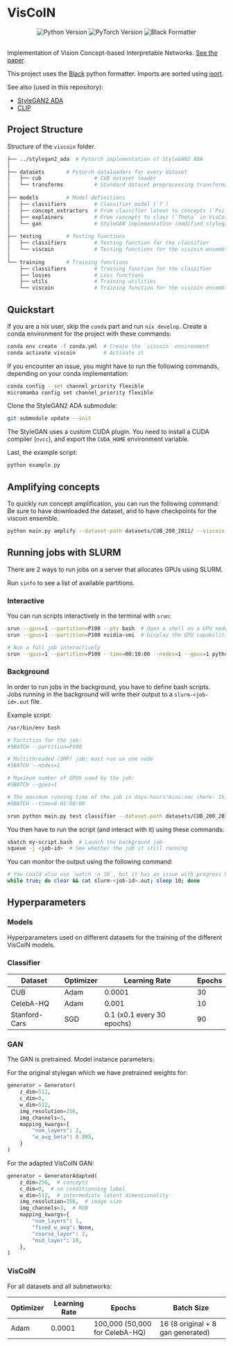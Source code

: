 # VisCoIN

<div align="center">
  <img src="https://img.shields.io/badge/python-v3.12-blue?style=for-the-badge&logo=python&logoColor=white" alt="Python Version" />
  <img src="https://img.shields.io/badge/pytorch-v2.5.0-orange?style=for-the-badge&logo=pytorch&logoColor=white" alt="PyTorch Version" />
  <img src="https://img.shields.io/badge/code%20formatter-black-000000?style=for-the-badge&logo=python&logoColor=white" alt="Black Formatter" />
</div>

<br>

Implementation of Vision Concept-based Interpretable Networks. [See the paper](https://arxiv.org/abs/2407.01331v1).

This project uses the [Black](https://github.com/psf/black) python formatter. Imports are sorted using [isort](https://pycqa.github.io/isort/).

See also (used in this repository):

- [StyleGAN2 ADA](https://github.com/NVlabs/stylegan2-ada-pytorch)
- [CLIP](https://github.com/openai/CLIP)

## Project Structure

Structure of the `viscoin` folder.

```bash
├── ../stylegan2_ada  # Pytorch implementation of StyleGAN2 ADA
│
├── datasets       # Pytorch dataloaders for every dataset
│   ├── cub                 # CUB dataset loader
│   └── transforms          # Standard dataset preprocessing transformations
│
├── models         # Model definitions
│   ├── classifiers         # Classifier model (`f`)
│   ├── concept_extractors  # From classifier latent to concepts (`Psi` in VisCoIN)
│   ├── explainers          # From concepts to class (`Theta` in VisCoIN)
│   └── gan                 # StyleGAN implementation (modified stylegan2_ada)
│
├── testing        # Testing functions
│   ├── classifiers         # Testing function for the classifier
│   └── viscoin             # Testing functions for the viscoin ensemble
│
└── training       # Training functions
    ├── classifiers         # Training function for the classifier
    ├── losses              # Loss functions
    ├── utils               # Training utilities
    └── viscoin             # Training function for the viscoin ensemble
```

## Quickstart

If you are a nix user, skip the `conda` part and run `nix develop`.
Create a conda environment for the project with these commands:

```bash
conda env create -f conda.yml  # Create the `viscoin` environment
conda activate viscoin         # Activate it
```

If you encounter an issue, you might have to run the following commands, depending on your conda implementation:

```bash
conda config --set channel_priority flexible
micromamba config set channel_priority flexible
```

Clone the StyleGAN2 ADA submodule:

```bash
git submodule update --init
```

The StyleGAN uses a custom CUDA plugin. You need to install a CUDA compiler (`nvcc`), and export the `CUDA_HOME` environment variable.

Last, the example script:

```bash
python example.py
```

## Amplifying concepts

To quickly run concept amplification, you can run the following command:
Be sure to have downloaded the dataset, and to have checkpoints for the viscoin ensemble.

```bash
python main.py amplify --dataset-path datasets/CUB_200_2011/ --viscoin-pickle-path checkpoints/cub/viscoin-cub.pkl
```

## Running jobs with SLURM

There are 2 ways to run jobs on a server that allocates GPUs using SLURM.

Run `sinfo` to see a list of available partitions.

### Interactive

You can run scripts interactively in the terminal with `srun`:

```bash
srun --gpus=1 --partition=P100 --pty bash  # Open a shell on a GPU node
srun --gpus=1 --partition=P100 nvidia-smi  # Display the GPU capabilities of a node

# Run a full job interactively
srun --gpus=1 --partition=P100 --time=00:10:00 --nodes=1 --gpus=1 python main.py test classifier --dataset-path datasets/CUB_200_2011/ --batch-size 512
```

### Background

In order to run jobs in the background, you have to define bash scripts. Jobs running in the background will write their output to a `slurm-<job-id>.out` file.

Example script:

```bash
/usr/bin/env bash

# Partition for the job:
#SBATCH --partition=P100

# Multithreaded (SMP) job: must run on one node
#SBATCH --nodes=1

# Maximum number of GPUS used by the job:
#SBATCH --gpus=1

# The maximum running time of the job in days-hours:mins:sec (here: 1h)
#SBATCH --time=0-01:00:00

srun python main.py test classifier --dataset-path datasets/CUB_200_2011/ --batch-size 512
```

You then have to run the script (and interact with it) using these commands:

```bash
sbatch my-script.bash  # Launch the background job
squeue -j <job-id>  # See whether the job it still running
```

You can monitor the output using the following command:

```bash
# You could also use `watch -n 10`, but it has an issue with progress bars
while true; do clear && cat slurm-<job-id>.out; sleep 10; done
```

## Hyperparameters

### Models

Hyperparameters used on different datasets for the training of the different VisCoIN models.

### Classifier

| Dataset       | Optimizer | Learning Rate              | Epochs |
| ------------- | --------- | -------------------------- | ------ |
| CUB           | Adam      | 0.0001                     | 30     |
| CelebA-HQ     | Adam      | 0.001                      | 10     |
| Stanford-Cars | SGD       | 0.1 (x0.1 every 30 epochs) | 90     |

### GAN

The GAN is pretrained. Model instance parameters:

For the original stylegan which we have pretrained weights for:

```python
generator = Generator(
    z_dim=512,
    c_dim=0,
    w_dim=512,
    img_resolution=256,
    img_channels=3,
    mapping_kwargs={
        "num_layers": 2,
        "w_avg_beta": 0.995,
    }
)
```

For the adapted VisCoIN GAN:

```python
generator = GeneratorAdapted(
    z_dim=256,  # concepts
    c_dim=0,  # no conditionning label
    w_dim=512,  # intermediate latent dimensionality
    img_resolution=256,  # image size
    img_channels=3,  # RGB
    mapping_kwargs={
        "num_layers": 1,
        "fixed_w_avg": None,
        "coarse_layer": 2,
        "mid_layer": 10,
    },
)
```

### VisCoIN

For all datasets and all subnetworks:

| Optimizer | Learning Rate | Epochs                         | Batch Size                        |
| --------- | ------------- | ------------------------------ | --------------------------------- |
| Adam      | 0.0001        | 100,000 (50,000 for CelebA-HQ) | 16 (8 original + 8 gan generated) |
